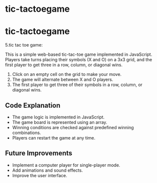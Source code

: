 ﻿# tic-tactoegame
# tic-tactoegame
5.tic tac toe game:


This is a simple web-based tic-tac-toe game implemented in JavaScript. Players take turns placing their symbols (X and O) on a 3x3 grid, and the first player to get three in a row, column, or diagonal wins.

1. Click on an empty cell on the grid to make your move.
2. The game will alternate between X and O players.
3. The first player to get three of their symbols in a row, column, or diagonal wins.


## Code Explanation

- The game logic is implemented in JavaScript.
- The game board is represented using an array.
- Winning conditions are checked against predefined winning combinations.
- Players can restart the game at any time.


## Future Improvements

- Implement a computer player for single-player mode.
- Add animations and sound effects.
- Improve the user interface.
